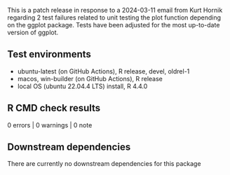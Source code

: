 This is a patch release in response to a 2024-03-11 email from Kurt Hornik 
regarding 2 test failures related to unit testing the plot function depending 
on the ggplot package. Tests have been adjusted for the most up-to-date version 
of ggplot.

## Test environments

* ubuntu-latest (on GitHub Actions), R release, devel, oldrel-1
* macos, win-builder (on GitHub Actions), R release
* local OS (ubuntu 22.04.4 LTS) install, R 4.4.0

## R CMD check results

0 errors | 0 warnings | 0 note

## Downstream dependencies

There are currently no downstream dependencies for this package

